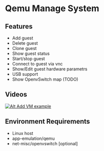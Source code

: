 Qemu Manage System
===========

## Features
 * Add guest
 * Delete guest
 * Clone guest
 * Show guest status
 * Start/stop guest
 * Connect to guest via vnc
 * Show/Edit guest hardware parametrs
 * USB support
 * Show OpenvSwitch map (TODO)

## Videos
[![Alt Add VM example](http://img.youtube.com/vi/jOtCY--LEN8/1.jpg)](http://www.youtube.com/watch?v=jOtCY--LEN8)

## Environment Requirements
 * Linux host
 * app-emulation/qemu
 * net-misc/openvswitch [optional]
